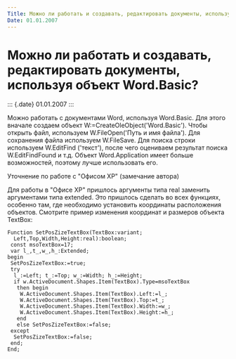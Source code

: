 ```yaml
---
Title: Можно ли работать и создавать, редактировать документы, используя объект Word.Basic?
Date: 01.01.2007
---
```



Можно ли работать и создавать, редактировать документы, используя объект Word.Basic?
====================================================================================

::: {.date}
01.01.2007
:::

Можно работать с документами Word, используя Word.Basic. Для этого
вначале создаем объект W:=CreateOleObject(\'Word.Basic\'). Чтобы открыть
файл, используем W.FileOpen(\'Путь и имя файла\'). Для сохранения файла
используем W.FileSave. Для поиска строки используем W.EditFind
(\'текст\'), после чего оцениваем результат поиска W.EditFindFound и
т.д. Объект Word.Application имеет больше возможностей, поэтому лучше
использовать его.


Уточнение по работе с "Офисом XP" (замечание автора)

Для работы в "Офисе XP" пришлось аргументы типа real заменить
аргументами типа extended. Это пришлось сделать во всех функциях,
особенно там, где необходимо установить координаты расположения
объектов. Смотрите пример изменения координат и размеров объекта
TextBox:

    Function SetPosZizeTextBox(TextBox:variant;
      Left,Top,Width,Height:real):boolean;
     const msoTextBox=17;
     var l_,t_,w_,h_:Extended;
    begin
     SetPosZizeTextBox:=true;
     try
      l_:=Left; t_:=Top; w_:=Width; h_:=Height;
      if w.ActiveDocument.Shapes.Item(TextBox).Type=msoTextBox
       then begin
        W.ActiveDocument.Shapes.Item(TextBox).Left:=l_;
        W.ActiveDocument.Shapes.Item(TextBox).Top:=t_;
        W.ActiveDocument.Shapes.Item(TextBox).Width:=w_;
        W.ActiveDocument.Shapes.Item(TextBox).Height:=h_;
       end
       else SetPosZizeTextBox:=false;
     except
      SetPosZizeTextBox:=false;
     end;
    End;
